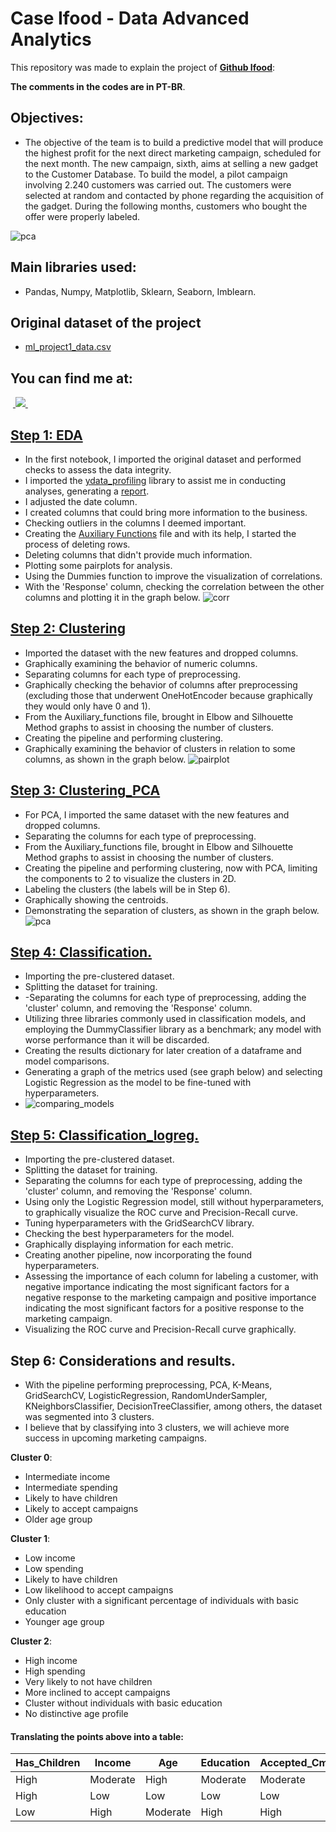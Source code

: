 # Case Ifood - Data Advanced Analytics

This repository was made to explain the project of **[Github Ifood](https://github.com/ifood/ifood-data-business-analyst-test)**:

**The comments in the codes are in PT-BR**.
## Objectives:
- The objective of the team is to build a predictive model that will produce the highest profit for the 
next direct marketing campaign, scheduled for the next month. The new campaign, sixth, aims at 
selling a new gadget to the Customer Database. To build the model, a pilot campaign involving 2.240 
customers was carried out. The customers were selected at random and contacted by phone 
regarding the acquisition of the gadget. During the following months, customers who bought the 
offer were properly labeled.

 ![pca](images//pca_clusters.png)

## Main libraries used:
- Pandas, Numpy, Matplotlib, Sklearn, Seaborn, Imblearn.
## Original dataset of the project
- [ml_project1_data.csv](https://github.com/BrunoFelipeCB/Case-Ifood/blob/main/data/ml_project1_data.csv)
## You can find me at:
&nbsp;<a href="https://www.linkedin.com/in/brunofcb/">
  <img src="https://img.shields.io/badge/linkedin-%230077B5.svg?style=for-the-badge&logo=linkedin&logoColor=white">
</a>&nbsp;
## [Step 1: EDA](https://github.com/BrunoFelipeCB/Case-Ifood/blob/main/notebooks/01-%20EDA.ipynb)
- In the first notebook, I imported the original dataset and performed checks to assess the data integrity.
- I imported the [ydata_profiling](https://github.com/ydataai/ydata-profiling) library to assist me in conducting analyses, generating a [report](https://github.com/BrunoFelipeCB/Case-Ifood/tree/main/report).
- I adjusted the date column.
- I created columns that could bring more information to the business.
- Checking outliers in the columns I deemed important.
- Creating the [Auxiliary Functions](https://github.com/BrunoFelipeCB/Case-Ifood/blob/main/notebooks/Auxiliary_functions.py) file and with its help, I started the process of deleting rows.
- Deleting columns that didn't provide much information.
- Plotting some pairplots for analysis.
- Using the Dummies function to improve the visualization of correlations.
- With the 'Response' column, checking the correlation between the other columns and plotting it in the graph below.
![corr](images//corr.jpg)
## [Step 2: Clustering](https://github.com/BrunoFelipeCB/Case-Ifood/blob/main/notebooks/02-%20Clustering.ipynb)
- Imported the dataset with the new features and dropped columns.
- Graphically examining the behavior of numeric columns.
- Separating columns for each type of preprocessing.
- Graphically checking the behavior of columns after preprocessing (excluding those that underwent OneHotEncoder because graphically they would only have 0 and 1).
- From the Auxiliary_functions file, brought in Elbow and Silhouette Method graphs to assist in choosing the number of clusters.
- Creating the pipeline and performing clustering.
- Graphically examining the behavior of clusters in relation to some columns, as shown in the graph below.
![pairplot](images///pairplot_clusters.png)
## [Step 3: Clustering_PCA](https://github.com/BrunoFelipeCB/Case-Ifood/blob/main/notebooks/03-%20Clustering_PCA.ipynb)
- For PCA, I imported the same dataset with the new features and dropped columns.
- Separating the columns for each type of preprocessing.
- From the Auxiliary_functions file, brought in Elbow and Silhouette Method graphs to assist in choosing the number of clusters.
- Creating the pipeline and performing clustering, now with PCA, limiting the components to 2 to visualize the clusters in 2D.
- Labeling the clusters (the labels will be in Step 6).
- Graphically showing the centroids.
- Demonstrating the separation of clusters, as shown in the graph below.
![pca](images///pca_clusters.png)
## [Step 4: Classification.](https://github.com/BrunoFelipeCB/Case-Ifood/blob/main/notebooks/04-%20Classification.ipynb)
- Importing the pre-clustered dataset.
- Splitting the dataset for training.
- -Separating the columns for each type of preprocessing, adding the 'cluster' column, and removing the 'Response' column.
- Utilizing three libraries commonly used in classification models, and employing the DummyClassifier library as a benchmark; any model with worse performance than it will be discarded.
- Creating the results dictionary for later creation of a dataframe and model comparisons.
- Generating a graph of the metrics used (see graph below) and selecting Logistic Regression as the model to be fine-tuned with hyperparameters.
- ![comparing_models](images///comparing_models.png)
## [Step 5: Classification_logreg.](https://github.com/BrunoFelipeCB/Case-Ifood/blob/main/notebooks/05-%20Classification_logreg.ipynb)
- Importing the pre-clustered dataset.
- Splitting the dataset for training.
- Separating the columns for each type of preprocessing, adding the 'cluster' column, and removing the 'Response' column.
- Using only the Logistic Regression model, still without hyperparameters, to graphically visualize the ROC curve and Precision-Recall curve.
- Tuning hyperparameters with the GridSearchCV library.
- Checking the best hyperparameters for the model.
- Graphically displaying information for each metric.
- Creating another pipeline, now incorporating the found hyperparameters.
- Assessing the importance of each column for labeling a customer, with negative importance indicating the most significant factors for a negative response to the marketing campaign and positive importance indicating the most significant factors for a positive response to the marketing campaign.
- Visualizing the ROC curve and Precision-Recall curve graphically.
## Step 6: Considerations and results.

- With the pipeline performing preprocessing, PCA, K-Means, GridSearchCV, LogisticRegression, RandomUnderSampler, KNeighborsClassifier, DecisionTreeClassifier, among others, the dataset was segmented into 3 clusters.
- I believe that by classifying into 3 clusters, we will achieve more success in upcoming marketing campaigns.

**Cluster 0**:

- Intermediate income
- Intermediate spending
- Likely to have children
- Likely to accept campaigns
- Older age group

**Cluster 1**:

- Low income
- Low spending
- Likely to have children
- Low likelihood to accept campaigns
- Only cluster with a significant percentage of individuals with basic education
- Younger age group

**Cluster 2**:

- High income
- High spending
- Very likely to not have children
- More inclined to accept campaigns
- Cluster without individuals with basic education
- No distinctive age profile

#### Translating the points above into a table:
Has_Children | Income | Age | Education | Accepted_Cmp_Total | Mnt_Total | Cluster
--- | --- | --- | --- | --- | --- | ---
High | Moderate | High | Moderate | Moderate | Moderate | 0 
High | Low | Low | Low | Low | Low | 1
Low | High | Moderate | High | High | High | 2

